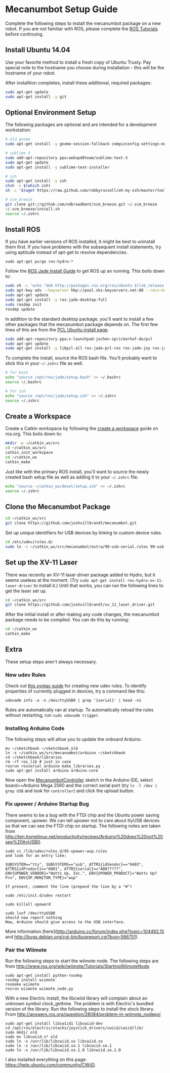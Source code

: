 # Mecanumbot Setup Guide

Complete the following steps to install the mecanumbot package on a new robot. If you are not familiar with ROS, please complete the [ROS Tutorials](http://wiki.ros.org/ROS/Tutorials) before continuing.

## Install Ubuntu 14.04

Use your favorite method to install a fresh copy of Ubuntu Trusty. Pay special note to the hostname you choose during installation - this will be the hostname of your robot.

After installtion completes, install these additional, required packages:

```bash
sudo apt-get update
sudo apt-get install -y git
```

## Optional Environment Setup

The following packages are optional and are intended for a development workstation:

```bash
# old gnome
sudo apt-get install -y gnome-session-fallback compizconfig-settings-manager

# sublime 3
sudo add-apt-repository ppa:webupd8team/sublime-text-3
sudo apt-get update
sudo apt-get install -y sublime-text-installer

# zsh
sudo apt-get install -y zsh
chsh -s $(which zsh)
sh -c "$(wget https://raw.github.com/robbyrussell/oh-my-zsh/master/tools/install.sh -O -)"

# scm_breeze
git clone git://github.com/ndbroadbent/scm_breeze.git ~/.scm_breeze
~/.scm_breeze/install.sh
source ~/.zshrc
```

## Install ROS

If you have earlier versions of ROS installed, it might be best to uninstall them first. If you have problems with the subsequent install statements, try using aptitude instead of apt-get to resolve dependencies.

```
sudo apt-get purge ros-hydro-*
```

Follow the [ROS Jade Install Guide](http://wiki.ros.org/jade/Installation/Ubuntu) to get ROS up an running. This boils down to:

```bash
sudo sh -c 'echo "deb http://packages.ros.org/ros/ubuntu $(lsb_release -sc) main" > /etc/apt/sources.list.d/ros-latest.list'
sudo apt-key adv --keyserver hkp://pool.sks-keyservers.net:80 --recv-key 0xB01FA116
sudo apt-get update
sudo apt-get install -y ros-jade-desktop-full
sudo rosdep init
rosdep update
```

In addition to the standard desktop package, you'll want to install a few other packages that the mecanumbot package depends on. The first few lines of this are from the [PCL Ubuntu install page](http://pointclouds.org/downloads/linux.html).

```bash
sudo add-apt-repository ppa:v-launchpad-jochen-sprickerhof-de/pcl
sudo apt-get update
sudo apt-get install -y libpcl-all ros-jade-pcl-ros ros-jade-joy ros-jade-openni-camera ros-jade-openni-launch ros-jade-rosserial-arduino ros-jade-rosserial ros-jade-robot-upstart ros-jade-rqt-robot-plugins screen
```

To complete the install, source the ROS bash file. You'll probably want to stick this in your `~/.zshrc` file as well.

```bash
# for bash
echo "source /opt/ros/jade/setup.bash" >> ~/.bashrc
source ~/.bashrc

# for zsh
echo "source /opt/ros/jade/setup.zsh" >> ~/.zshrc
source ~/.zshrc
```

## Create a Workspace

Create a Catkin workspace by following the [create a workspace](http://wiki.ros.org/catkin/Tutorials/create_a_workspace) guide on ros.org. This boils down to:

```bash
mkdir -p ~/catkin_ws/src
cd ~/catkin_ws/src
catkin_init_workspace
cd ~/catkin_ws
catkin_make
```

Just like with the primary ROS install, you'll want to source the newly created bash setup file as well as adding it to your `~/.zshrc` file.

```bash
echo "source ~/catkin_ws/devel/setup.zsh" >> ~/.zshrc
source ~/.zshrc
```

## Clone the Mecanumbot Package

```bash
cd ~/catkin_ws/src
git clone https://github.com/joshvillbrandt/mecanumbot.git
```

Set up unique identifiers for USB devices by linking to custom device rules.

```bash
cd /etc/udev/rules.d/
sudo ln -s ~/catkin_ws/src/mecanumbot/extra/99-usb-serial.rules 99-usb-serial.rules
```

## Set up the XV-11 Laser

There was recently an XV-11 laser driver package added to Hydro, but it seems useless at the moment. (Try `sudo apt-get install ros-hydro-xv-11-laser-driver` to install it.) Until that works, you can run the following lines to get the laser set up.

```bash
cd ~/catkin_ws/src
git clone https://github.com/joshvillbrandt/xv_11_laser_driver.git
```

After the initial install or after making any code changes, the mecanumbot package needs to be compiled. You can do this by running:

```bash
cd ~/catkin_ws
catkin_make
```

## Extra

These setup steps aren't always necessary.

### New udev Rules

Check out [this syntax guide](http://www.reactivated.net/writing_udev_rules.html#syntax) for creating new udev rules. To identify properties of currently plugged in devices, try a command like this:

    udevadm info -a -n /dev/ttyUSB0 | grep '{serial}' | head -n1

Rules are automatically ran at startup. To automatically reload the rules without restarting, run `sudo udavadm trigger`.

### Installing Arduino Code

The following steps will allow you to update the onboard Arduino.

    mv ~/sketchbook ~/sketchbook_old
    ln -s ~/catkin_ws/src/mecanumbot/arduino ~/sketchbook
    cd ~/sketchbook/libraries
    rm -rf ros_lib # just in case
    rosrun rosserial_arduino make_libraries.py .
    sudo apt-get install arduino arduino-core 

Now open the [MecanumbotController](https://github.com/joshvillbrandt/MecanumbotController) sketch in the Arduino IDE, select board==Arduino Mega 2560 and the correct serial port (try `ls -l /dev | grep USB` and look for `controller`) and click the upload button.

### Fix upower / Arduino Startup Bug

There seems to be a bug with the FTDI chip and the Ubuntu power saving component, upower. We can tell upower not to care about ttyUSB devices so that we can see the FTDI chip on startup. The following notes are taken from http://ten.homelinux.net/productivity/recipes/Arduino%20does%20not%20see%20ttyUSB0.

    sudo vi /lib/udev/rules.d/95-upower-wup.rules
    and look for an entry like:

    SUBSYSTEM=="tty", SUBSYSTEMS=="usb", ATTRS{idVendor}=="0403", ATTRS{idProduct}=="6001", ATTRS{serial}=="A80?????", ENV{UPOWER_VENDOR}="Watts Up, Inc.", ENV{UPOWER_PRODUCT}="Watts Up? Pro", ENV{UP_MONITOR_TYPE}="wup"

    If present, comment the line (prepend the line by a "#")

    sudo /etc/init.d/udev restart

    sudo killall upowerd

    sudo lsof /dev/ttyUSB0
    should now report nothing
    Now, Arduino should give access to the USB interface. 

More information [here](http://arduino.cc/forum/index.php?topic=104492.15 and http://bugs.debian.org/cgi-bin/bugreport.cgi?bug=586751).

### Pair the Wiimote

Run the following steps to start the wiimote node. The following steps are from http://www.ros.org/wiki/wiimote/Tutorials/StartingWiimoteNode.

    sudo apt-get install python-rosdep
    rosdep install wiimote
    rosmake wiimote
    rosrun wiimote wiimote_node.py

With a new Electric install, the libcwiid library will complain about an unknown symbol clock_gettime. The problem is with Electric's bundled version of the library. Run the following steps to install the stock library. From http://answers.ros.org/question/28084/problem-in-wiimote_nodepy/.

    sudo apt-get install libcwiid1 libcwiid-dev
    cd /opt/ros/electric/stacks/joystick_drivers/cwiid/cwiid/lib/
    sudo mkdir old
    sudo mv libcwiid.s* old
    sudo ln -s /usr/lib/libcwiid.so libcwiid.so
    sudo ln -s /usr/lib/libcwiid.so.1 libcwiid.so.1
    sudo ln -s /usr/lib/libcwiid.so.1.0 libcwiid.so.1.0

I also installed everything on this page: https://help.ubuntu.com/community/CWiiD.
